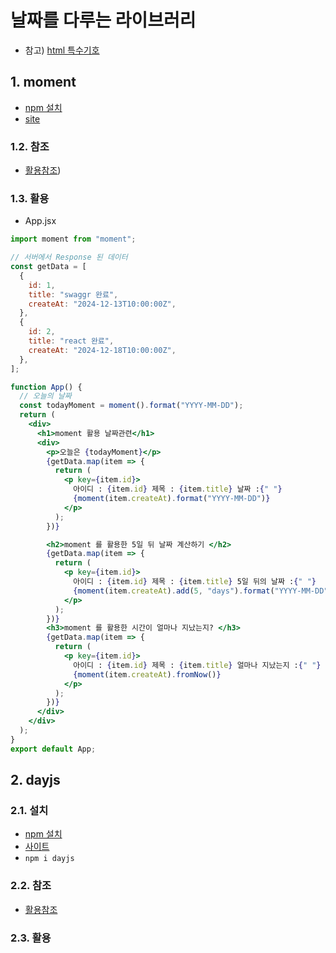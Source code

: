 # 날짜를 다루는 라이브러리

- 참고) [html 특수기호](https://dev-handbook.tistory.com/23)

## 1. moment

- [npm 설치](https://www.npmjs.com/package/moment)
- [site](https://momentjs.com/)

### 1.2. 참조

- [활용참조](https://bolob.tistory.com/entry/JavaScript-Momentjs-%EC%82%AC%EC%9A%A9%EB%B2%95-%ED%98%84%EC%9E%AC-%EB%82%A0%EC%A7%9C-%EB%82%A0%EC%A7%9C-%ED%8F%AC%EB%A7%B7-%EB%82%A0%EC%A7%9C-%EB%B9%84%EA%B5%90))

### 1.3. 활용

- App.jsx

```jsx
import moment from "moment";

// 서버에서 Response 된 데이터
const getData = [
  {
    id: 1,
    title: "swaggr 완료",
    createAt: "2024-12-13T10:00:00Z",
  },
  {
    id: 2,
    title: "react 완료",
    createAt: "2024-12-18T10:00:00Z",
  },
];

function App() {
  // 오늘의 날짜
  const todayMoment = moment().format("YYYY-MM-DD");
  return (
    <div>
      <h1>moment 활용 날짜관련</h1>
      <div>
        <p>오늘은 {todayMoment}</p>
        {getData.map(item => {
          return (
            <p key={item.id}>
              아이디 : {item.id} 제목 : {item.title} 날짜 :{" "}
              {moment(item.createAt).format("YYYY-MM-DD")}
            </p>
          );
        })}

        <h2>moment 를 활용한 5일 뒤 날짜 계산하기 </h2>
        {getData.map(item => {
          return (
            <p key={item.id}>
              아이디 : {item.id} 제목 : {item.title} 5일 뒤의 날짜 :{" "}
              {moment(item.createAt).add(5, "days").format("YYYY-MM-DD")}
            </p>
          );
        })}
        <h3>moment 를 활용한 시간이 얼마나 지났는지? </h3>
        {getData.map(item => {
          return (
            <p key={item.id}>
              아이디 : {item.id} 제목 : {item.title} 얼마나 지났는지 :{" "}
              {moment(item.createAt).fromNow()}
            </p>
          );
        })}
      </div>
    </div>
  );
}
export default App;
```

## 2. dayjs

### 2.1. 설치

- [npm 설치](https://www.npmjs.com/package/dayjs)
- [사이트](https://day.js.org/)
- `npm i dayjs`

### 2.2. 참조

- [활용참조](https://velog.io/@hongsoom/Library-day.js-%EB%82%A0%EC%A7%9C-%EB%9D%BC%EC%9D%B4%EB%B8%8C%EB%9F%AC%EB%A6%AC)

### 2.3. 활용
